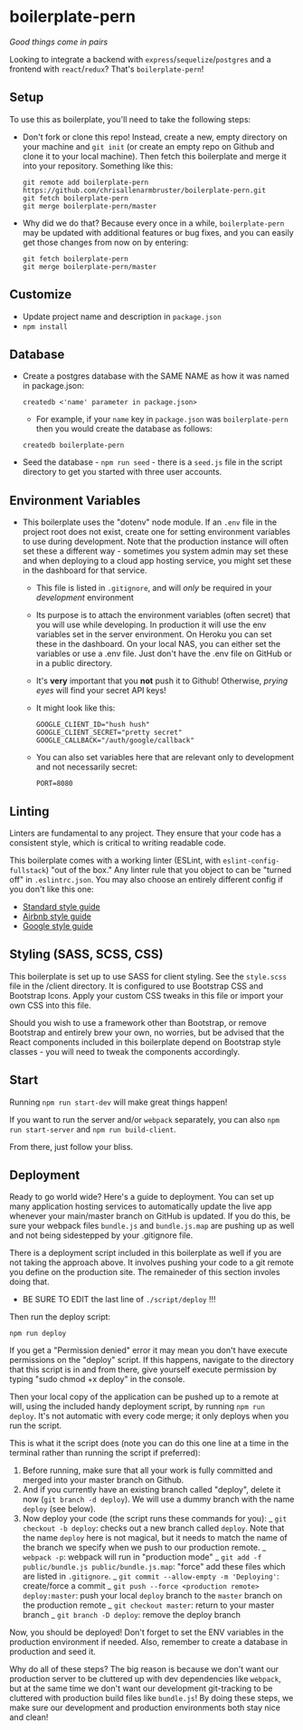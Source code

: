 # boilerplate-pern

_Good things come in pairs_

Looking to integrate a backend with `express`/`sequelize`/`postgres` and a
frontend with `react`/`redux`? That's `boilerplate-pern`!

## Setup

To use this as boilerplate, you'll need to take the following steps:

- Don't fork or clone this repo! Instead, create a new, empty
  directory on your machine and `git init` (or create an empty repo on
  Github and clone it to your local machine). Then fetch this boilerplate
  and merge it into your repository. Something like this:

  ```
  git remote add boilerplate-pern https://github.com/chrisallenarmbruster/boilerplate-pern.git
  git fetch boilerplate-pern
  git merge boilerplate-pern/master
  ```

- Why did we do that? Because every once in a while, `boilerplate-pern` may
  be updated with additional features or bug fixes, and you can easily
  get those changes from now on by entering:

  ```
  git fetch boilerplate-pern
  git merge boilerplate-pern/master
  ```

## Customize

- Update project name and description in `package.json`
- `npm install`

## Database

- Create a postgres database with the SAME NAME as how it was named in
  package.json:

  ```
  createdb <'name' parameter in package.json>

  ```

  - For example, if your `name` key in `package.json` was `boilerplate-pern`
    then you would create the database as follows:

  ```
  createdb boilerplate-pern

  ```

- Seed the database - `npm run seed` - there is a `seed.js` file in the
  script directory to get you started with three user accounts.

## Environment Variables

- This boilerplate uses the "dotenv" node module. If an `.env` file
  in the project root does not exist, create one for setting environment
  variables to use during development. Note that the production instance
  will often set these a different way - sometimes you system admin may
  set these and when deploying to a cloud app hosting service, you might
  set these in the dashboard for that service.

  - This file is listed in `.gitignore`, and will _only_ be required
    in your _development_ environment
  - Its purpose is to attach the environment variables (often secret) that you
    will use while developing. In production it will use the env variables
    set in the server environment. On Heroku you can set these in the
    dashboard. On your local NAS, you can either set the variables or
    use a .env file. Just don't have the .env file on GitHub or in a public
    directory.
  - It's **very** important that you **not** push it to Github!
    Otherwise, _prying eyes_ will find your secret API keys!
  - It might look like this:

    ```
    GOOGLE_CLIENT_ID="hush hush"
    GOOGLE_CLIENT_SECRET="pretty secret"
    GOOGLE_CALLBACK="/auth/google/callback"
    ```

  - You can also set variables here that are relevant only to development and
    not necessarily secret:

    ```
    PORT=8080
    ```

## Linting

Linters are fundamental to any project. They ensure that your code
has a consistent style, which is critical to writing readable code.

This boilerplate comes with a working linter (ESLint, with
`eslint-config-fullstack`) "out of the box." Any linter rule that you
object to can be "turned off" in `.eslintrc.json`. You may also choose
an entirely different config if you don't like this one:

- [Standard style guide](https://standardjs.com/)
- [Airbnb style guide](https://github.com/airbnb/javascript)
- [Google style guide](https://google.github.io/styleguide/jsguide.html)

## Styling (SASS, SCSS, CSS)

This boilerplate is set up to use SASS for client styling. See the
`style.scss` file in the /client directory. It is configured to use
Bootstrap CSS and Bootstrap Icons. Apply your custom CSS tweaks in
this file or import your own CSS into this file.

Should you wish to use a framework other than Bootstrap, or remove
Bootstrap and entirely brew your own, no worries, but be advised that
the React components included in this boilerplate depend on Bootstrap
style classes - you will need to tweak the components accordingly.

## Start

Running `npm run start-dev` will make great things happen!

If you want to run the server and/or `webpack` separately, you can also
`npm run start-server` and `npm run build-client`.

From there, just follow your bliss.

## Deployment

Ready to go world wide? Here's a guide to deployment. You can set up
many application hosting services to automatically update the live app
whenever your main/master branch on GitHub is updated. If you do this, be
sure your webpack files `bundle.js` and `bundle.js.map` are pushing up
as well and not being sidestepped by your .gitignore file.

There is a deployment script included in this boilerplate as well if you
are not taking the approach above. It involves pushing your code to a git
remote you define on the production site. The remaineder of this section
involes doing that.

- BE SURE TO EDIT the last line of `./script/deploy` !!!

Then run the deploy script:

`npm run deploy`

If you get a "Permission denied" error it may mean you don't have execute
permissions on the "deploy" script. If this happens, navigate to the
directory that this script is in and from there, give yourself execute
permission by typing "sudo chmod +x deploy" in the console.

Then your local copy of the application can be pushed up to a remote at will,
using the included handy deployment script, by running `npm run deploy`. It's
not automatic with every code merge; it only deploys when you run the script.

This is what it the script does (note you can do this one line at a time in
the terminal rather than running the script if preferred):

1.  Before running, make sure that all your work is fully committed and merged
    into your master branch on Github.
2.  And if you currently have an existing branch called "deploy", delete
    it now (`git branch -d deploy`). We will use a dummy branch
    with the name `deploy` (see below).
3.  Now deploy your code (the script runs these commands for you):
    _ `git checkout -b deploy`: checks out a new branch called
    `deploy`. Note that the name `deploy` here is not magical, but it needs
    to match the name of the branch we specify when we push to our production
    remote.
    _ `webpack -p`: webpack will run in "production mode"
    _ `git add -f public/bundle.js public/bundle.js.map`: "force" add
    these files which are listed in `.gitignore`.
    _ `git commit --allow-empty -m 'Deploying'`: create/force a commit
    _ `git push --force <production remote> deploy:master`: push your local
    `deploy` branch to the `master` branch on the production remote
    _ `git checkout master`: return to your master branch
    \_ `git branch -D deploy`: remove the deploy branch

Now, you should be deployed! Don't forget to set the ENV variables in the
production environment if needed. Also, remember to create a database in
production and seed it.

Why do all of these steps? The big reason is because we don't want our
production server to be cluttered up with dev dependencies like
`webpack`, but at the same time we don't want our development
git-tracking to be cluttered with production build files like
`bundle.js`! By doing these steps, we make sure our development and
production environments both stay nice and clean!

